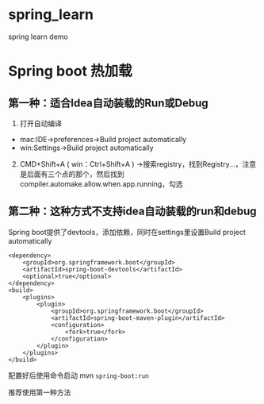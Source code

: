# spring_learn
spring learn demo

# Spring boot 热加载
## 第一种：适合Idea自动装载的Run或Debug
1. 打开自动编译
- mac:IDE->preferences->Build project automatically
- win:Settings->Build project automatically
2. CMD+Shift+A ( win：Ctrl+Shift+A ) ->搜索registry，找到Registry...，注意是后面有三个点的那个，然后找到compiler.automake.allow.when.app.running，勾选

## 第二种：这种方式不支持idea自动装载的run和debug
Spring boot提供了devtools，添加依赖，同时在settings里设置Build project automatically
```
<dependency>
    <groupId>org.springframework.boot</groupId>
    <artifactId>spring-boot-devtools</artifactId>
    <optional>true</optional>
</dependency>
<build>
    <plugins>
        <plugin>
            <groupId>org.springframework.boot</groupId>
            <artifactId>spring-boot-maven-plugin</artifactId>
            <configuration>
                <fork>true</fork>
            </configuration>
        </plugin>
    </plugins>
</build>
```
配置好后使用命令启动 mvn `spring-boot:run`

推荐使用第一种方法